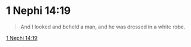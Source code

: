 # 1 Nephi 14:19

> And I looked and beheld a man, and he was dressed in a white robe.

[1 Nephi 14:19](https://www.churchofjesuschrist.org/study/scriptures/bofm/1-ne/14?lang=eng&id=p19#p19)


